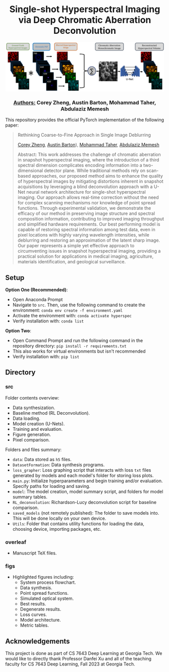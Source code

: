 <h1 align="center">Single-shot Hyperspectral Imaging via Deep Chromatic Aberration Deconvolution</h1>

![](https://github.com/abarton51/Hyperspectral-Deep-Deconvolution/blob/main/figs/mainflow.png?raw=true)

<h3 align="center"><ins>Authors:</ins> Corey Zheng, Austin Barton,  Mohammad Taher, Abdulaziz Memesh</h3>

This repository provides the official PyTorch implementation of the following paper:

> Rethinking Coarse-to-Fine Approach in Single Image Deblurring
>
> [Corey Zheng](czheng45@gatech.edu), [Austin Barton](https://github.com/abarton51)), [Mohammad Taher](mtaher3@gatech.edu), [Abdulaziz Memesh](a.memesh@gatech.edu)
>
>
> Abstract: This work addresses the challenge of chromatic aberration in snapshot hyperspectral imaging, where the introduction of a third spectral dimension complicates encoding information into a two-dimensional detector plane. While traditional methods rely on scan-based approaches, our proposed method aims to enhance the quality of hyperspectral images by mitigating distortions inherent in snapshot acquisitions by leveraging a blind deconvolution approach with a U-Net neural network architecture for single-shot hyperspectral imaging. Our approach allows real-time correction without the need for complex scanning mechanisms nor knowledge of point spread functions. Through experimental validation, we demonstrate the efficacy of our method in preserving image structure and spectral composition information, contributing to improved imaging throughput and simplified hardware requirements. Our best performing model is capable of restoring spectral information among test data, even in pixel locations with highly varying wavelength intensities, while deblurring and restoring an approximation of the latent sharp image. Our paper represents a simple yet effective approach to circumventing issues in snapshot hyperspectral imaging, providing a practical solution for applications in medical imaging, agriculture, materials identification, and geological surveillance.



## Setup
**Option One (Recommended)**:
- Open Anaconda Prompt 
- Navigate to `src`. Then, use the following command to create the environment: `conda env create -f environment.yaml`
- Activate the environment with: `conda activate hyperspec`
- Verify installation with: `conda list`

**Option Two**:
- Open Command Prompt and run the following command in the repository directory: `pip install -r requirements.txt`
- This also works for virtual environments but isn't recommended
- Verify installation with: `pip list`

## Directory

### src
Folder contents overview:
-  Data synthesization.
-  Baseline method (RL Deconvolution).
-  Data loading.
-  Model creation (U-Nets).
-  Training and evaluation.
-  Figure generation.
-  Pixel comparison.

Folders and files summary:
- `data`: Data stored as `h5` files.
- `DatasetFormation`: Data synthesis programs.
- `loss_grapher`: Loss graphing script that interacts with loss `txt` files generated by models and each model's folder for storing loss plots.
- `main.py`: Initialize hyperparameters and begin training and/or evaluation. Specify paths for loading and saving.
- `model`: The model creation, model summary script, and folders for model summary tables.
- `RL_deconvolution`: Richardson-Lucy deconvolution script for baseline comparison.
- `saved_models` (not remotely published): The folder to save models into. This will be done locally on your own device.
- `Utils`: Folder that contains utility functions for loading the data, choosing device, importing packages, etc.

### overleaf
- Manuscript TeX files.

### figs
- Highlighted figures including:
  - System process flowchart.
  - Data synthesis.
  - Point spread functions.
  - Simulated optical system.
  - Best results.
  - Degenerate results.
  - Loss curves.
  - Model architecture.
  - Metric tables.

## Acknowledgements
This project is done as part of CS 7643 Deep Learning at Georgia Tech. We would like to directly thank Professor Danfei Xu and all of the teaching faculty for CS 7643 Deep Learning, Fall 2023 at Georgia Tech.
